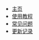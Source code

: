 - [主页](README.md)
- [使用教程](assets/docs/Tutorial.md)
- [常见问题](assets/docs/FAQ.md)
- [更新记录](assets/docs/Changelog.md)